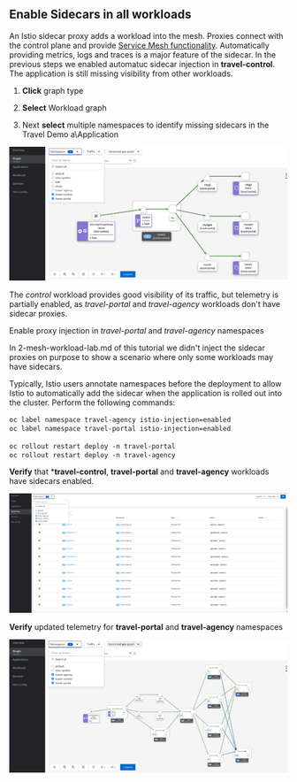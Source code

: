 ## Enable Sidecars in all workloads

An Istio sidecar proxy adds a workload into the mesh.
Proxies connect with the control plane and provide [Service Mesh functionality](https://docs.openshift.com/container-platform/4.11/service_mesh/v2x/ossm-about.html).
Automatically providing metrics, logs and traces is a major feature of the sidecar.
In the previous steps we enabled automatuc sidecar injection in **travel-control**.
The application is still missing visibility from other workloads.

1. **Click** graph type

1. **Select** Workload graph

1. Next **select** multiple namespaces to identify missing sidecars in the Travel Demo a\Application

![Missing Sidecars](./images/missing-sidecars.png)

The *control* workload provides good visibility of its traffic, but telemetry is partially enabled, as *travel-portal* and *travel-agency* workloads don't have sidecar proxies.

Enable proxy injection in *travel-portal* and *travel-agency* namespaces

In 2-mesh-workload-lab.md of this tutorial we didn't inject the sidecar proxies on purpose to show a scenario where only some workloads may have sidecars.

Typically, Istio users annotate namespaces before the deployment to allow Istio to automatically add the sidecar when the application is rolled out into the cluster. Perform
the following commands:

```
oc label namespace travel-agency istio-injection=enabled
oc label namespace travel-portal istio-injection=enabled

oc rollout restart deploy -n travel-portal
oc rollout restart deploy -n travel-agency
```

**Verify** that ***travel-control**, **travel-portal** and **travel-agency** workloads have sidecars enabled.

![Updated Workloads](./images/updated-workloads.png)

**Verify** updated telemetry for **travel-portal** and **travel-agency** namespaces

![Updated Telemetry](./images/updated-telemetry.png)
